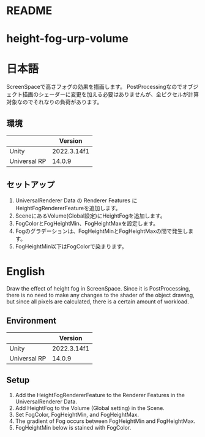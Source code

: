 # README

# height-fog-urp-volume

# 日本語
ScreenSpaceで高さフォグの効果を描画します。
PostProcessingなのでオブジェクト描画のシェーダーに変更を加える必要はありませんが、全ピクセルが計算対象なのでそれなりの負荷があります。

## 環境

|  | Version |
| --- | --- |
| Unity | 2022.3.14f1 |
| Universal RP | 14.0.9 |

## セットアップ

1. UniversalRenderer Data の Renderer Features に HeightFogRendererFeatureを追加します。
2. SceneにあるVolume(Global設定)にHeightFogを追加します。
3. FogColorとFogHeightMin、FogHeightMaxを設定します。
4. Fogのグラデーションは、FogHeightMinとFogHeightMaxの間で発生します。
5. FogHeightMin以下はFogColorで染まります。


# English

Draw the effect of height fog in ScreenSpace.
Since it is PostProcessing, there is no need to make any changes to the shader of the object drawing, but since all pixels are calculated, there is a certain amount of workload.

## Environment

|  | Version |
| --- | --- |
| Unity | 2022.3.14f1 |
| Universal RP | 14.0.9 |

## Setup

1. Add the HeightFogRendererFeature to the Renderer Features in the UniversalRenderer Data.
2. Add HeightFog to the Volume (Global setting) in the Scene.
3. Set FogColor, FogHeightMin, and FogHeightMax.
4. The gradient of Fog occurs between FogHeightMin and FogHeightMax.
5. FogHeightMin below is stained with FogColor.



